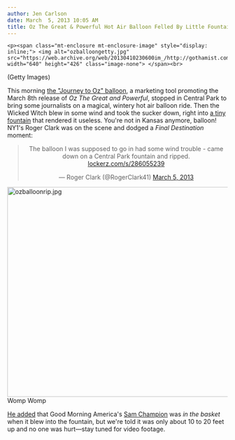 ```yaml
---
author: Jen Carlson
date: March  5, 2013 10:05 AM
title: Oz The Great & Powerful Hot Air Balloon Felled By Little Fountain
---
```



	
	
	
	<p><span class="mt-enclosure mt-enclosure-image" style="display: inline;"> <img alt="ozballoongetty.jpg" src="https://web.archive.org/web/20130410230600im_/http://gothamist.com/attachments/arts_jen/ozballoongetty.jpg" width="640" height="426" class="image-none"> </span><br>
<span class="photo_caption">(Getty Images)</span></p>

<p>This morning <a href="https://web.archive.org/web/20130410230600/http://disneyparks.disney.go.com/blog/2013/02/off-to-see-the-wizard-journey-to-oz-balloon-tour-visits-the-disneyland-resort/">the &quot;Journey to Oz&quot; balloon</a>, a marketing tool promoting the March 8th release of <em>Oz The Great and Powerful</em>, stopped in Central Park to bring some journalists on a magical, wintery hot air balloon ride. Then the Wicked Witch blew in some wind and took the sucker down, right into <a href="https://web.archive.org/web/20130410230600/http://www.centralparknyc.org/visit/things-to-see/south-end/cherry-hill-fountain.html">a tiny fountain</a> that rendered it useless. You&apos;re not in Kansas anymore, balloon! NY1&apos;s Roger Clark was on the scene and dodged a <em>Final Destination</em> moment:</p>

<center><blockquote class="twitter-tweet"><p>The balloon I was supposed to go in had some wind trouble - came down on a Central Park fountain and ripped. <a href="https://web.archive.org/web/20130410230600/http://t.co/ILVf6mccGa" title="http://lockerz.com/s/286055239">lockerz.com/s/286055239</a></p>&#x2014; Roger Clark (@RogerClark41) <a href="https://web.archive.org/web/20130410230600/https://twitter.com/RogerClark41/status/308935762550861825">March 5, 2013</a></blockquote>
<script async src="//web.archive.org/web/20130410230600js_/http://platform.twitter.com/widgets.js" charset="utf-8"></script></center>

<p><span class="mt-enclosure mt-enclosure-image" style="display: inline;"> <img alt="ozballoonrip.jpg" src="https://web.archive.org/web/20130410230600im_/http://gothamist.com/attachments/arts_jen/ozballoonrip.jpg" width="640" height="480" class="image-none"> </span><br>
<span class="photo_caption">Womp Womp</span></p>

<p><a href="https://web.archive.org/web/20130410230600/https://twitter.com/RogerClark41/status/308943008764678144">He added</a> that Good Morning America&apos;s <a href="https://web.archive.org/web/20130410230600/https://twitter.com/SamChampion/status/308932033692962817">Sam Champion</a> was <em>in the basket</em> when it blew into the fountain, but we&apos;re told it was only about 10 to 20 feet up and no one was hurt&#x2014;stay tuned for video footage.</p>
	
	
	
	
	
